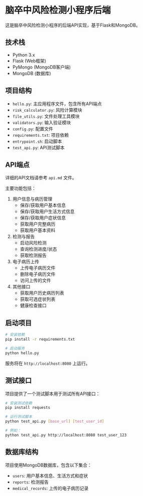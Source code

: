 # 脑卒中风险检测小程序后端

这是脑卒中风险检测小程序的后端API实现，基于Flask和MongoDB。

## 技术栈

- Python 3.x
- Flask (Web框架)
- PyMongo (MongoDB客户端)
- MongoDB (数据库)

## 项目结构

- `hello.py`: 主应用程序文件，包含所有API端点
- `risk_calculator.py`: 风险计算模块
- `file_utils.py`: 文件处理工具模块
- `validators.py`: 输入验证模块
- `config.py`: 配置文件
- `requirements.txt`: 项目依赖
- `entrypoint.sh`: 启动脚本
- `test_api.py`: API测试脚本

## API端点

详细的API文档请参考 `api.md` 文件。

主要功能包括：
1. 用户信息与病历管理
   - 保存/获取用户基本信息
   - 保存/获取用户生活方式信息
   - 保存/获取用户症状信息
   - 获取用户完整病历
   - 获取用户基本资料
2. 检测与报告
   - 启动风险检测
   - 查询检测进度/状态
   - 获取检测报告
3. 电子病历上传
   - 上传电子病历文件
   - 删除电子病历文件
   - 访问上传的文件
4. 其他接口
   - 获取用户历史病历列表
   - 获取可选症状列表
   - 健康检查接口

## 启动项目

```bash
# 安装依赖
pip install -r requirements.txt

# 启动服务
python hello.py
```

服务将在 `http://localhost:8080` 上运行。

## 测试接口

项目提供了一个测试脚本用于测试所有API接口：

```bash
# 安装测试依赖
pip install requests

# 运行测试脚本
python test_api.py [base_url] [test_user_id]

# 例如：
python test_api.py http://localhost:8080 test_user_123
```

## 数据库结构

项目使用MongoDB数据库，包含以下集合：
- `users`: 用户基本信息、生活方式和症状
- `reports`: 检测报告
- `medical_records`: 上传的电子病历记录 